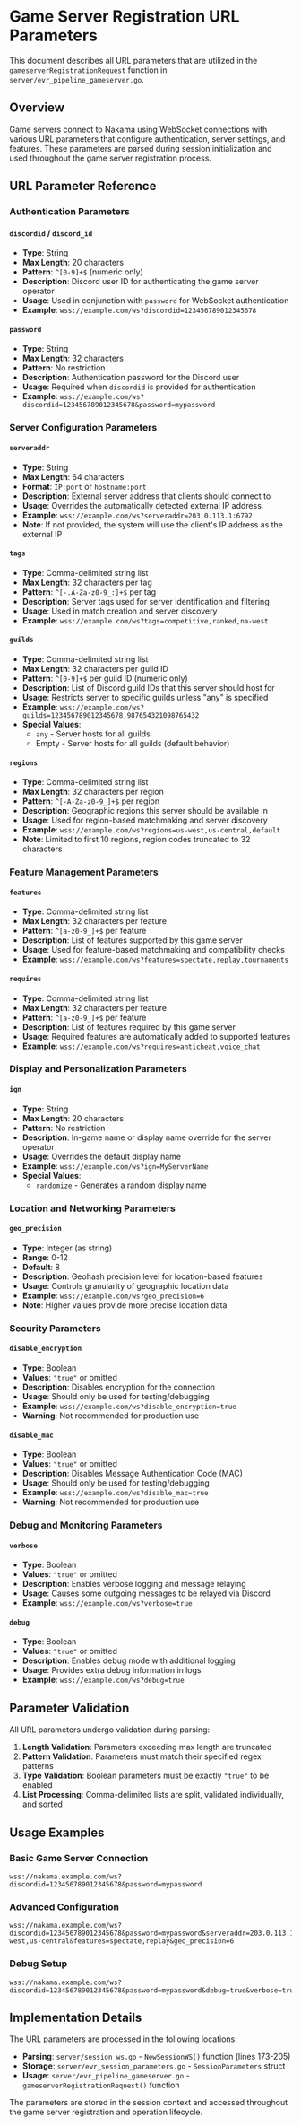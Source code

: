 # Game Server Registration URL Parameters

This document describes all URL parameters that are utilized in the `gameserverRegistrationRequest` function in `server/evr_pipeline_gameserver.go`.

## Overview

Game servers connect to Nakama using WebSocket connections with various URL parameters that configure authentication, server settings, and features. These parameters are parsed during session initialization and used throughout the game server registration process.

## URL Parameter Reference

### Authentication Parameters

#### `discordid` / `discord_id`
- **Type**: String
- **Max Length**: 20 characters
- **Pattern**: `^[0-9]+$` (numeric only)
- **Description**: Discord user ID for authenticating the game server operator
- **Usage**: Used in conjunction with `password` for WebSocket authentication
- **Example**: `wss://example.com/ws?discordid=123456789012345678`

#### `password`
- **Type**: String
- **Max Length**: 32 characters
- **Pattern**: No restriction
- **Description**: Authentication password for the Discord user
- **Usage**: Required when `discordid` is provided for authentication
- **Example**: `wss://example.com/ws?discordid=123456789012345678&password=mypassword`

### Server Configuration Parameters

#### `serveraddr`
- **Type**: String
- **Max Length**: 64 characters
- **Format**: `IP:port` or `hostname:port`
- **Description**: External server address that clients should connect to
- **Usage**: Overrides the automatically detected external IP address
- **Example**: `wss://example.com/ws?serveraddr=203.0.113.1:6792`
- **Note**: If not provided, the system will use the client's IP address as the external IP

#### `tags`
- **Type**: Comma-delimited string list
- **Max Length**: 32 characters per tag
- **Pattern**: `^[-.A-Za-z0-9_:]+$` per tag
- **Description**: Server tags used for server identification and filtering
- **Usage**: Used in match creation and server discovery
- **Example**: `wss://example.com/ws?tags=competitive,ranked,na-west`

#### `guilds`
- **Type**: Comma-delimited string list
- **Max Length**: 32 characters per guild ID
- **Pattern**: `^[0-9]+$` per guild ID (numeric only)
- **Description**: List of Discord guild IDs that this server should host for
- **Usage**: Restricts server to specific guilds unless "any" is specified
- **Example**: `wss://example.com/ws?guilds=123456789012345678,987654321098765432`
- **Special Values**: 
  - `any` - Server hosts for all guilds
  - Empty - Server hosts for all guilds (default behavior)

#### `regions`
- **Type**: Comma-delimited string list
- **Max Length**: 32 characters per region
- **Pattern**: `^[-A-Za-z0-9_]+$` per region  
- **Description**: Geographic regions this server should be available in
- **Usage**: Used for region-based matchmaking and server discovery
- **Example**: `wss://example.com/ws?regions=us-west,us-central,default`
- **Note**: Limited to first 10 regions, region codes truncated to 32 characters

### Feature Management Parameters

#### `features`
- **Type**: Comma-delimited string list
- **Max Length**: 32 characters per feature
- **Pattern**: `^[a-z0-9_]+$` per feature
- **Description**: List of features supported by this game server
- **Usage**: Used for feature-based matchmaking and compatibility checks
- **Example**: `wss://example.com/ws?features=spectate,replay,tournaments`

#### `requires`
- **Type**: Comma-delimited string list  
- **Max Length**: 32 characters per feature
- **Pattern**: `^[a-z0-9_]+$` per feature
- **Description**: List of features required by this game server
- **Usage**: Required features are automatically added to supported features
- **Example**: `wss://example.com/ws?requires=anticheat,voice_chat`

### Display and Personalization Parameters

#### `ign`
- **Type**: String
- **Max Length**: 20 characters
- **Pattern**: No restriction
- **Description**: In-game name or display name override for the server operator
- **Usage**: Overrides the default display name
- **Example**: `wss://example.com/ws?ign=MyServerName`
- **Special Values**:
  - `randomize` - Generates a random display name

### Location and Networking Parameters

#### `geo_precision`
- **Type**: Integer (as string)
- **Range**: 0-12
- **Default**: 8
- **Description**: Geohash precision level for location-based features
- **Usage**: Controls granularity of geographic location data
- **Example**: `wss://example.com/ws?geo_precision=6`
- **Note**: Higher values provide more precise location data

### Security Parameters

#### `disable_encryption`
- **Type**: Boolean
- **Values**: `"true"` or omitted
- **Description**: Disables encryption for the connection
- **Usage**: Should only be used for testing/debugging
- **Example**: `wss://example.com/ws?disable_encryption=true`
- **Warning**: Not recommended for production use

#### `disable_mac`
- **Type**: Boolean  
- **Values**: `"true"` or omitted
- **Description**: Disables Message Authentication Code (MAC)
- **Usage**: Should only be used for testing/debugging
- **Example**: `wss://example.com/ws?disable_mac=true`
- **Warning**: Not recommended for production use

### Debug and Monitoring Parameters

#### `verbose`
- **Type**: Boolean
- **Values**: `"true"` or omitted
- **Description**: Enables verbose logging and message relaying
- **Usage**: Causes some outgoing messages to be relayed via Discord
- **Example**: `wss://example.com/ws?verbose=true`

#### `debug`
- **Type**: Boolean
- **Values**: `"true"` or omitted  
- **Description**: Enables debug mode with additional logging
- **Usage**: Provides extra debug information in logs
- **Example**: `wss://example.com/ws?debug=true`

## Parameter Validation

All URL parameters undergo validation during parsing:

1. **Length Validation**: Parameters exceeding max length are truncated
2. **Pattern Validation**: Parameters must match their specified regex patterns
3. **Type Validation**: Boolean parameters must be exactly `"true"` to be enabled
4. **List Processing**: Comma-delimited lists are split, validated individually, and sorted

## Usage Examples

### Basic Game Server Connection
```
wss://nakama.example.com/ws?discordid=123456789012345678&password=mypassword
```

### Advanced Configuration
```
wss://nakama.example.com/ws?discordid=123456789012345678&password=mypassword&serveraddr=203.0.113.1:6792&tags=competitive,ranked&guilds=123456789012345678&regions=us-west,us-central&features=spectate,replay&geo_precision=6
```

### Debug Setup
```
wss://nakama.example.com/ws?discordid=123456789012345678&password=mypassword&debug=true&verbose=true&ign=TestServer
```

## Implementation Details

The URL parameters are processed in the following locations:

- **Parsing**: `server/session_ws.go` - `NewSessionWS()` function (lines 173-205)
- **Storage**: `server/evr_session_parameters.go` - `SessionParameters` struct
- **Usage**: `server/evr_pipeline_gameserver.go` - `gameserverRegistrationRequest()` function

The parameters are stored in the session context and accessed throughout the game server registration and operation lifecycle.